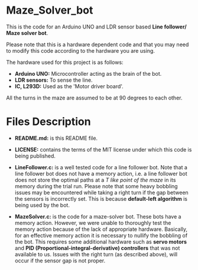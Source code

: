 # Maze_Solver_bot
This is the code for an Arduino UNO and LDR sensor based **Line follower/ Maze solver bot**.

Please note that this is a hardware dependent code and that you may need to modify this code according to the hardware you are using.

The hardware used for this project is as follows:
* **Arduino UNO:** Microcontroller acting as the brain of the bot.
* **LDR sensors:** To sense the line.
* **IC, L293D:** Used as the 'Motor driver board'.

All the turns in the maze are assumed to be at 90 degrees to each other.

# Files Description

* **README.md:** is this README file.

* **LICENSE:** contains the terms of the MIT license under which this code is being published.

* **LineFollower.c:** is a well tested code for a line follower bot. Note that a line follower bot does not have a memory action, i.e. a line follower bot does not store the optimal paths at a *T like point of the maze* in its memory during the trial run. Please note that some heavy bobbling issues may be encountered while taking a right turn if the gap between the sensors is incorrectly set. This is because **default-left algorithm** is being used by the bot.

* **MazeSolver.c:** is the code for a maze-solver bot. These bots have a memory action. However, we were unable to thoroughly test the memory action because of the lack of appropriate hardware. Basically, for an effective memory action it is necessary to nullify the bobbling of the bot. This requires some additional hardware such as **servo motors** and **PID (Proportional-integral-derivative) controllers** that was not available to us. Issues with the right turn (as described above), will occur if the sensor gap is not proper.

